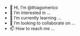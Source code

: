 - 👋 Hi, I’m @thiagomerico
- 👀 I’m interested in ...
- 🌱 I’m currently learning ...
- 💞️ I’m looking to collaborate on ...
- 📫 How to reach me ...

<!---
thiagomerico/thiagomerico is a ✨ special ✨ repository because its `README.md` (this file) appears on your GitHub profile.
You can click the Preview link to take a look at your changes.
--->
